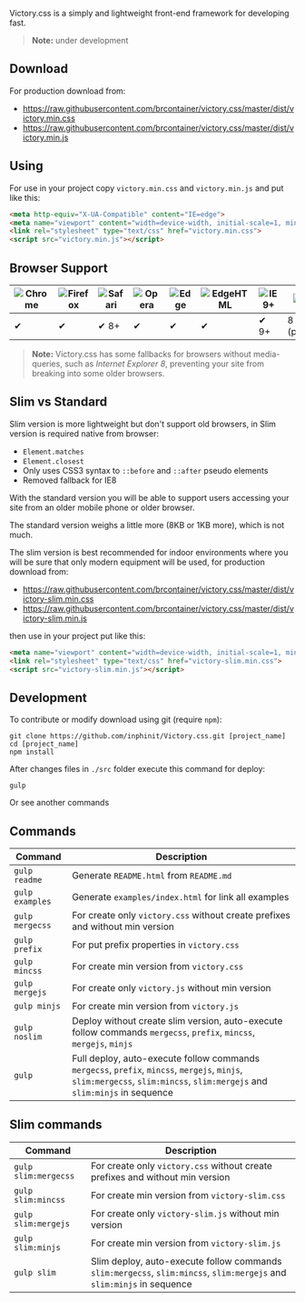 Victory.css is a simply and lightweight front-end framework for developing fast.

> **Note:** under development

## Download

For production download from:

- https://raw.githubusercontent.com/brcontainer/victory.css/master/dist/victory.min.css
- https://raw.githubusercontent.com/brcontainer/victory.css/master/dist/victory.min.js

## Using

For use in your project copy `victory.min.css` and `victory.min.js` and put like this:

```html
<meta http-equiv="X-UA-Compatible" content="IE=edge">
<meta name="viewport" content="width=device-width, initial-scale=1, minimum-scale=1, maximum-scale=1, user-scalable=0">
<link rel="stylesheet" type="text/css" href="victory.min.css">
<script src="victory.min.js"></script>
```

## Browser Support

![Chrome][1] | ![Firefox][2] | ![Safari][3] | ![Opera][4] | ![Edge][5] | ![EdgeHTML][6] | ![IE9+][7] | ![IE8][8]
--- | --- | --- | --- | --- | --- | --- | ---
✔ | ✔ | ✔ 8+ | ✔ | ✔ | ✔ | ✔ 9+ | 8 (partial)

> **Note:** Victory.css has some fallbacks for browsers without media-queries, such as *Internet Explorer 8*, preventing your site from breaking into some older browsers.

## Slim vs Standard

Slim version is more lightweight but don't support old browsers, in Slim version is required native from browser:

- `Element.matches`
- `Element.closest`
- Only uses CSS3 syntax to `::before` and `::after` pseudo elements
- Removed fallback for IE8

With the standard version you will be able to support users accessing your site from an older mobile phone or older browser.

The standard version weighs a little more (8KB or 1KB more), which is not much.

The slim version is best recommended for indoor environments where you will be sure that only modern equipment will be used, for production download from:

- https://raw.githubusercontent.com/brcontainer/victory.css/master/dist/victory-slim.min.css
- https://raw.githubusercontent.com/brcontainer/victory.css/master/dist/victory-slim.min.js

then use in your project put like this:

```html
<meta name="viewport" content="width=device-width, initial-scale=1, minimum-scale=1, maximum-scale=1, user-scalable=0">
<link rel="stylesheet" type="text/css" href="victory-slim.min.css">
<script src="victory-slim.min.js"></script>
```

## Development

To contribute or modify download using git (require `npm`):

```
git clone https://github.com/inphinit/Victory.css.git [project_name]
cd [project_name]
npm install
```

After changes files in `./src` folder execute this command for deploy:

```
gulp
```

Or see another commands

## Commands

Command | Description
---|---
`gulp readme` | Generate `README.html` from `README.md`
`gulp examples` | Generate `examples/index.html` for link all examples
`gulp mergecss` | For create only `victory.css` without create prefixes and without min version
`gulp prefix` | For put prefix properties in `victory.css`
`gulp mincss` | For create min version from `victory.css`
`gulp mergejs` | For create only `victory.js` without min version
`gulp minjs` | For create min version from `victory.js`
`gulp noslim` | Deploy without create slim version, auto-execute follow commands `mergecss`, `prefix`, `mincss`, `mergejs`, `minjs`
`gulp` | Full deploy, auto-execute follow commands `mergecss`, `prefix`, `mincss`, `mergejs`, `minjs`, `slim:mergecss`, `slim:mincss`, `slim:mergejs` and `slim:minjs` in sequence

## Slim commands

Command | Description
---|---
`gulp slim:mergecss` | For create only `victory.css` without create prefixes and without min version
`gulp slim:mincss` | For create min version from `victory-slim.css`
`gulp slim:mergejs` | For create only `victory-slim.js` without min version
`gulp slim:minjs` | For create min version from `victory-slim.js`
`gulp slim` | Slim deploy, auto-execute follow commands `slim:mergecss`, `slim:mincss`, `slim:mergejs` and `slim:minjs` in sequence


[1]: https://raw.github.com/alrra/browser-logos/master/src/chrome/chrome_48x48.png
[2]: https://raw.github.com/alrra/browser-logos/master/src/firefox/firefox_48x48.png
[3]: https://raw.github.com/alrra/browser-logos/master/src/safari/safari_48x48.png
[4]: https://raw.github.com/alrra/browser-logos/master/src/opera/opera_48x48.png
[5]: https://raw.github.com/alrra/browser-logos/master/src/edge/edge_48x48.png
[6]: https://raw.github.com/alrra/browser-logos/master/src/archive/edge_12-18/edge_12-18_48x48.png
[7]: https://raw.github.com/alrra/browser-logos/master/src/archive/internet-explorer_9-11/internet-explorer_9-11_48x48.png
[8]: https://raw.github.com/alrra/browser-logos/master/src/archive/internet-explorer_7-8/internet-explorer_7-8_48x48.png
